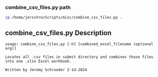 
### combine_csv_files.py path

```bash
cp /home/jerschro/Scripts/misc/combine_csv_files.py .

```

## combine_csv_files.py Description

```
usage: combine_csv_files.py [-h] [combined_excel_filename (optional arg)]

Locates all .csv files in submit directory and combines those files into one .xlsx Excel workbook.

Written by Jeremy Schroeder 2-14-2024

```